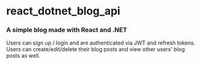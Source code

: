 # react_dotnet_blog_api

### A simple blog made with React and .NET

Users can sign up / login and are authenticated via JWT and refresh tokens. Users can create/edit/delete their blog posts and view other users' blog posts as well.





